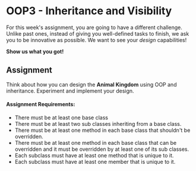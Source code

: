 # OOP3 - Inheritance and Visibility 

For this week's assignment, you are going to have a different challenge. Unlike past ones, instead of giving you 
well-defined tasks to finish, we ask you to be innovative as possible. We want to see your _design_ capabilities! 

**Show us what you got!**

## Assignment

Think about how you can design the **Animal Kingdom** using OOP and inheritance. Experiment and implement your design.

#### Assignment Requirements:

- There must be at least one base class
- There must be at least two sub classes inheriting from a base class.
- There must be at least one method in each base class that shouldn't be overridden.
- There must be at least one method in each base class that can be overridden and it must be overridden by at least one
  of its sub classes.
- Each subclass must have at least one method that is unique to it.
- Each subclass must have at least one member that is unique to it.